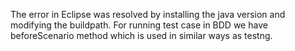The error in Eclipse was resolved by installing the java version and modifying the buildpath.
For running test case in BDD we have beforeScenario method which is used in similar ways as testng.
